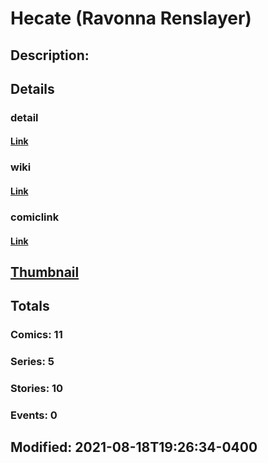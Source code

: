 # Hecate (Ravonna Renslayer)
## Description: 
## Details
### detail
#### [Link](http://marvel.com/comics/characters/1012767/hecate_ravonna_renslayer?utm_campaign=apiRef&utm_source=225578a89fc76f3d20fbffda5d17a88d)
### wiki
#### [Link](http://marvel.com/universe/Hecate%20(Ravonna%20Renslayer)?utm_campaign=apiRef&utm_source=225578a89fc76f3d20fbffda5d17a88d)
### comiclink
#### [Link](http://marvel.com/comics/characters/1012767/hecate_ravonna_renslayer?utm_campaign=apiRef&utm_source=225578a89fc76f3d20fbffda5d17a88d)
## [Thumbnail](http://i.annihil.us/u/prod/marvel/i/mg/b/40/image_not_available.jpg)
## Totals
### Comics: 11
### Series: 5
### Stories: 10
### Events: 0
## Modified: 2021-08-18T19:26:34-0400